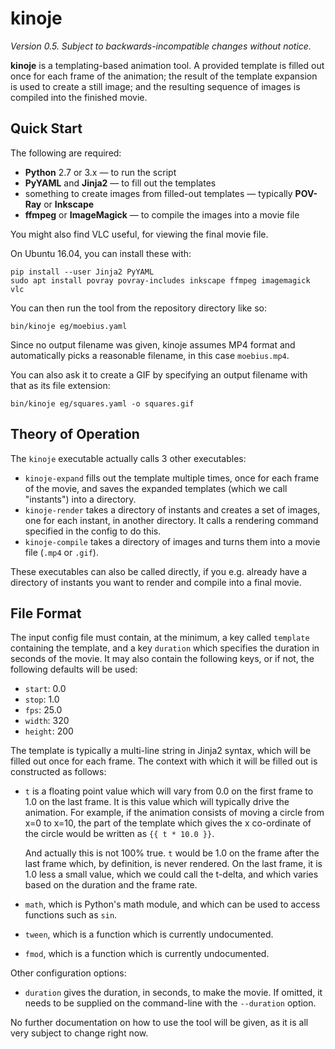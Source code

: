 kinoje
======

*Version 0.5.  Subject to backwards-incompatible changes without notice.*

**kinoje** is a templating-based animation tool.  A provided template is filled out once for each
frame of the animation; the result of the template expansion is used to create a still image; and
the resulting sequence of images is compiled into the finished movie.

Quick Start
-----------

The following are required:

*   **Python** 2.7 or 3.x — to run the script
*   **PyYAML** and **Jinja2** — to fill out the templates
*   something to create images from filled-out templates — typically **POV-Ray** or **Inkscape**
*   **ffmpeg** or **ImageMagick** — to compile the images into a movie file

You might also find VLC useful, for viewing the final movie file.

On Ubuntu 16.04, you can install these with:

    pip install --user Jinja2 PyYAML
    sudo apt install povray povray-includes inkscape ffmpeg imagemagick vlc

You can then run the tool from the repository directory like so:

    bin/kinoje eg/moebius.yaml

Since no output filename was given, kinoje assumes MP4 format and automatically picks a reasonable
filename, in this case `moebius.mp4`.

You can also ask it to create a GIF by specifying an output filename with that as its file extension:

    bin/kinoje eg/squares.yaml -o squares.gif

Theory of Operation
-------------------

The `kinoje` executable actually calls 3 other executables:

*   `kinoje-expand` fills out the template multiple times, once for each frame of the movie, and
    saves the expanded templates (which we call "instants") into a directory.
*   `kinoje-render` takes a directory of instants and creates a set of images, one for each instant,
    in another directory.  It calls a rendering command specified in the config to do this.
*   `kinoje-compile` takes a directory of images and turns them into a movie file (`.mp4` or `.gif`).

These executables can also be called directly, if you e.g. already have a directory of instants
you want to render and compile into a final movie.

File Format
-----------

The input config file must contain, at the minimum, a key called `template` containing the template,
and a key `duration` which specifies the duration in seconds of the movie.  It may also contain
the following keys, or if not, the following defaults will be used:

*   `start`: 0.0
*   `stop`: 1.0
*   `fps`: 25.0
*   `width`: 320
*   `height`: 200

The template is typically a multi-line string in Jinja2 syntax, which will be filled out once for
each frame.  The context with which it will be filled out is constructed as follows:

*   `t` is a floating point value which will vary from 0.0 on the first frame to 1.0 on the last
    frame.  It is this value which will typically drive the animation.  For example, if the animation
    consists of moving a circle from x=0 to x=10, the part of the template which gives the x
    co-ordinate of the circle would be written as `{{ t * 10.0 }}`.
    
    And actually this is not 100% true.  `t` would be 1.0 on the frame after the last frame
    which, by definition, is never rendered.  On the last frame, it is 1.0 less a small value,
    which we could call the t-delta, and which varies based on the duration and the frame rate.

*   `math`, which is Python's math module, and which can be used to access functions such as `sin`.

*   `tween`, which is a function which is currently undocumented.

*   `fmod`, which is a function which is currently undocumented.

Other configuration options:

*   `duration` gives the duration, in seconds, to make the movie.  If omitted, it needs to be
    supplied on the command-line with the `--duration` option.

No further documentation on how to use the tool will be given, as it is all very subject to change
right now.
